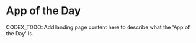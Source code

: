 # App of the Day

CODEX_TODO: Add landing page content here to describe what the 'App of the Day' is. 
